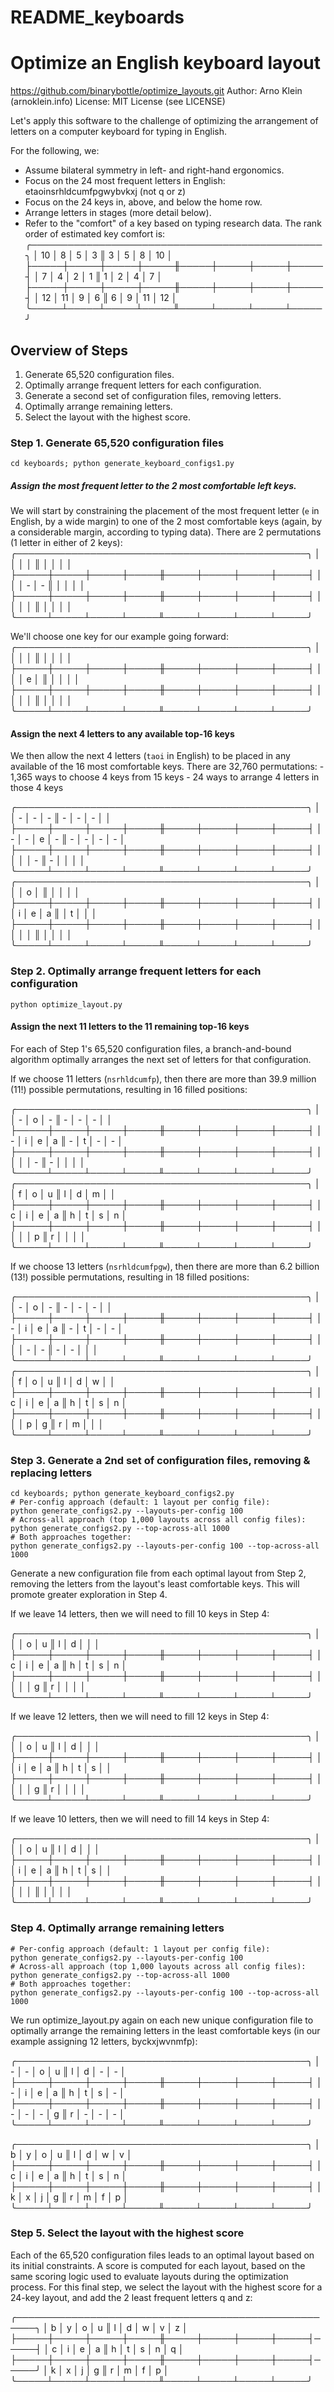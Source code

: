 # README_keyboards
Optimize an English keyboard layout
===================================================================
https://github.com/binarybottle/optimize_layouts.git
Author: Arno Klein (arnoklein.info)
License: MIT License (see LICENSE)

Let's apply this software to the challenge of optimizing the 
arrangement of letters on a computer keyboard for typing in English. 

For the following, we:
  - Assume bilateral symmetry in left- and right-hand ergonomics.
  - Focus on the 24 most frequent letters in English:
    etaoinsrhldcumfpgwybvkxj (not q or z)
  - Focus on the 24 keys in, above, and below the home row.
  - Arrange letters in stages (more detail below).
  - Refer to the "comfort" of a key based on typing research data.
    The rank order of estimated key comfort is:
    ╭───────────────────────────────────────────────╮
    │  10 │  8  │  5  │  3  ║  3  │  5  │  8  │  10 │
    ├─────┼─────┼─────┼─────╫─────┼─────┼─────┼─────┤
    │  7  │  4  │  2  │  1  ║  1  │  2  │  4  │  7  │
    ├─────┼─────┼─────┼─────╫─────┼─────┼─────┼─────┤
    │  12 │  11 │  9  │  6  ║  6  │  9  │  11 │  12 │
    ╰─────┴─────┴─────┴─────╨─────┴─────┴─────┴─────╯

## Overview of Steps
1. Generate 65,520 configuration files.
2. Optimally arrange frequent letters for each configuration. 
3. Generate a second set of configuration files, removing letters.
4. Optimally arrange remaining letters.
5. Select the layout with the highest score.

### Step 1. Generate 65,520 configuration files 

  `cd keyboards; python generate_keyboard_configs1.py`

  ##### Assign the most frequent letter to the 2 most comfortable left keys.
  We will start by constraining the placement of the most frequent letter 
  (`e` in English, by a wide margin) to one of the 2 most comfortable keys
  (again, by a considerable margin, according to typing data). 
  There are 2 permutations (1 letter in either of 2 keys): 
  ╭───────────────────────────────────────────────╮
  │     │     │     │     ║     │     │     │     │
  ├─────┼─────┼─────┼─────╫─────┼─────┼─────┼─────┤
  │     │     │  -  │  -  ║     │     │     │     │
  ├─────┼─────┼─────┼─────╫─────┼─────┼─────┼─────┤
  │     │     │     │     ║     │     │     │     │
  ╰─────┴─────┴─────┴─────╨─────┴─────┴─────┴─────╯

  We'll choose one key for our example going forward:
  ╭───────────────────────────────────────────────╮
  │     │     │     │     ║     │     │     │     │
  ├─────┼─────┼─────┼─────╫─────┼─────┼─────┼─────┤
  │     │     │  e  │     ║     │     │     │     │
  ├─────┼─────┼─────┼─────╫─────┼─────┼─────┼─────┤
  │     │     │     │     ║     │     │     │     │
  ╰─────┴─────┴─────┴─────╨─────┴─────┴─────┴─────╯

  #### Assign the next 4 letters to any available top-16 keys
  We then allow the next 4 letters (`taoi` in English) 
  to be placed in any available of the 16 most comfortable keys.
  There are 32,760 permutations:
    - 1,365 ways to choose 4 keys from 15 keys
    - 24 ways to arrange 4 letters in those 4 keys

  ╭───────────────────────────────────────────────╮
  │     │  -  │  -  │  -  ║  -  │  -  │  -  │     │
  ├─────┼─────┼─────┼─────╫─────┼─────┼─────┼─────┤
  │  -  │  -  │  e  │  -  ║  -  │  -  │  -  │  -  │
  ├─────┼─────┼─────┼─────╫─────┼─────┼─────┼─────┤
  │     │     │     │  -  ║  -  │     │     │     │
  ╰─────┴─────┴─────┴─────╨─────┴─────┴─────┴─────╯
  ╭───────────────────────────────────────────────╮
  │     │     │  o  │     ║     │     │     │     │
  ├─────┼─────┼─────┼─────╫─────┼─────┼─────┼─────┤
  │     │  i  │  e  │  a  ║     │  t  │     │     │
  ├─────┼─────┼─────┼─────╫─────┼─────┼─────┼─────┤
  │     │     │     │     ║     │     │     │     │
  ╰─────┴─────┴─────┴─────╨─────┴─────┴─────┴─────╯

### Step 2. Optimally arrange frequent letters for each configuration

  `python optimize_layout.py`

  #### Assign the next 11 letters to the 11 remaining top-16 keys
  For each of Step 1's 65,520 configuration files, a branch-and-bound algorithm 
  optimally arranges the next set of letters for that configuration. 

  If we choose 11 letters (`nsrhldcumfp`), then there are more than
  39.9 million (11!) possible permutations, resulting in 16 filled positions:

  ╭───────────────────────────────────────────────╮
  │     │  -  │  o  │  -  ║  -  │  -  │  -  │     │
  ├─────┼─────┼─────┼─────╫─────┼─────┼─────┼─────┤
  │  -  │  i  │  e  │  a  ║  -  │  t  │  -  │  -  │
  ├─────┼─────┼─────┼─────╫─────┼─────┼─────┼─────┤
  │     │     │     │  -  ║  -  │     │     │     │
  ╰─────┴─────┴─────┴─────╨─────┴─────┴─────┴─────╯
  ╭───────────────────────────────────────────────╮
  │     │  f  │  o  │  u  ║  l  │  d  │  m  │     │
  ├─────┼─────┼─────┼─────╫─────┼─────┼─────┼─────┤
  │  c  │  i  │  e  │  a  ║  h  │  t  │  s  │  n  │
  ├─────┼─────┼─────┼─────╫─────┼─────┼─────┼─────┤
  │     │     │     │  p  ║  r  │     │     │     │
  ╰─────┴─────┴─────┴─────╨─────┴─────┴─────┴─────╯

  If we choose 13 letters (`nsrhldcumfpgw`), then there are more than
  6.2 billion (13!) possible permutations, resulting in 18 filled positions:

  ╭───────────────────────────────────────────────╮
  │     │  -  │  o  │  -  ║  -  │  -  │  -  │     │
  ├─────┼─────┼─────┼─────╫─────┼─────┼─────┼─────┤
  │  -  │  i  │  e  │  a  ║  -  │  t  │  -  │  -  │
  ├─────┼─────┼─────┼─────╫─────┼─────┼─────┼─────┤
  │     │     │  -  │  -  ║  -  │  -  │     │     │
  ╰─────┴─────┴─────┴─────╨─────┴─────┴─────┴─────╯
  ╭───────────────────────────────────────────────╮
  │     │  f  │  o  │  u  ║  l  │  d  │  w  │     │
  ├─────┼─────┼─────┼─────╫─────┼─────┼─────┼─────┤
  │  c  │  i  │  e  │  a  ║  h  │  t  │  s  │  n  │
  ├─────┼─────┼─────┼─────╫─────┼─────┼─────┼─────┤
  │     │     │  p  │  g  ║  r  │  m  │     │     │
  ╰─────┴─────┴─────┴─────╨─────┴─────┴─────┴─────╯

### Step 3. Generate a 2nd set of configuration files, removing & replacing letters 

  ```shell
  cd keyboards; python generate_keyboard_configs2.py
  # Per-config approach (default: 1 layout per config file):
  python generate_configs2.py --layouts-per-config 100
  # Across-all approach (top 1,000 layouts across all config files):
  python generate_configs2.py --top-across-all 1000
  # Both approaches together:
  python generate_configs2.py --layouts-per-config 100 --top-across-all 1000
  ```

  Generate a new configuration file from each optimal layout from Step 2, 
  removing the letters from the layout's least comfortable keys. 
  This will promote greater exploration in Step 4.

  If we leave 14 letters, then we will need to fill 10 keys in Step 4:

  ╭───────────────────────────────────────────────╮
  │     │     │  o  │  u  ║  l  │  d  │     │     │
  ├─────┼─────┼─────┼─────╫─────┼─────┼─────┼─────┤
  │  c  │  i  │  e  │  a  ║  h  │  t  │  s  │  n  │
  ├─────┼─────┼─────┼─────╫─────┼─────┼─────┼─────┤
  │     │     │     │  g  ║  r  │     │     │     │
  ╰─────┴─────┴─────┴─────╨─────┴─────┴─────┴─────╯

  If we leave 12 letters, then we will need to fill 12 keys in Step 4:

  ╭───────────────────────────────────────────────╮
  │     │     │  o  │  u  ║  l  │  d  │     │     │
  ├─────┼─────┼─────┼─────╫─────┼─────┼─────┼─────┤
  │     │  i  │  e  │  a  ║  h  │  t  │  s  │     │
  ├─────┼─────┼─────┼─────╫─────┼─────┼─────┼─────┤
  │     │     │     │  g  ║  r  │     │     │     │
  ╰─────┴─────┴─────┴─────╨─────┴─────┴─────┴─────╯

If we leave 10 letters, then we will need to fill 14 keys in Step 4:

  ╭───────────────────────────────────────────────╮
  │     │     │  o  │  u  ║  l  │  d  │     │     │
  ├─────┼─────┼─────┼─────╫─────┼─────┼─────┼─────┤
  │     │  i  │  e  │  a  ║  h  │  t  │  s  │     │
  ├─────┼─────┼─────┼─────╫─────┼─────┼─────┼─────┤
  │     │     │     │     ║     │     │     │     │
  ╰─────┴─────┴─────┴─────╨─────┴─────┴─────┴─────╯


### Step 4. Optimally arrange remaining letters

  ```shell
  # Per-config approach (default: 1 layout per config file):
  python generate_configs2.py --layouts-per-config 100
  # Across-all approach (top 1,000 layouts across all config files):
  python generate_configs2.py --top-across-all 1000
  # Both approaches together:
  python generate_configs2.py --layouts-per-config 100 --top-across-all 1000
  ```

  We run optimize_layout.py again on each new unique configuration file to 
  optimally arrange the remaining letters in the least comfortable keys
  (in our example assigning 12 letters, byckxjwvnmfp):

  ╭───────────────────────────────────────────────╮
  │  -  │  -  │  o  │  u  ║  l  │  d  │  -  │  -  │
  ├─────┼─────┼─────┼─────╫─────┼─────┼─────┼─────┤
  │  -  │  i  │  e  │  a  ║  h  │  t  │  s  │  -  │
  ├─────┼─────┼─────┼─────╫─────┼─────┼─────┼─────┤
  │  -  │  -  │  -  │  g  ║  r  │  -  │  -  │  -  │
  ╰─────┴─────┴─────┴─────╨─────┴─────┴─────┴─────╯

  ╭───────────────────────────────────────────────╮
  │  b  │  y  │  o  │  u  ║  l  │  d  │  w  │  v  │
  ├─────┼─────┼─────┼─────╫─────┼─────┼─────┼─────┤
  │  c  │  i  │  e  │  a  ║  h  │  t  │  s  │  n  │
  ├─────┼─────┼─────┼─────╫─────┼─────┼─────┼─────┤
  │  k  │  x  │  j  │  g  ║  r  │  m  │  f  │  p  │
  ╰─────┴─────┴─────┴─────╨─────┴─────┴─────┴─────╯


### Step 5. Select the layout with the highest score

  Each of the 65,520 configuration files leads to an optimal layout 
  based on its initial constraints. A score is computed for each layout,
  based on the same scoring logic used to evaluate layouts during the
  optimization process. For this final step, we select the layout 
  with the highest score for a 24-key layout, 
  and add the 2 least frequent letters q and z: 

  ╭─────────────────────────────────────────────────────╮
  │  b  │  y  │  o  │  u  ║  l  │  d  │  w  │  v  │  z  │ 
  ├─────┼─────┼─────┼─────╫─────┼─────┼─────┼─────┤─────┤
  │  c  │  i  │  e  │  a  ║  h  │  t  │  s  │  n  │  q  │
  ├─────┼─────┼─────┼─────╫─────┼─────┼─────┼─────┤─────╯
  │  k  │  x  │  j  │  g  ║  r  │  m  │  f  │  p  │
  ╰─────┴─────┴─────┴─────╨─────┴─────┴─────┴─────╯
